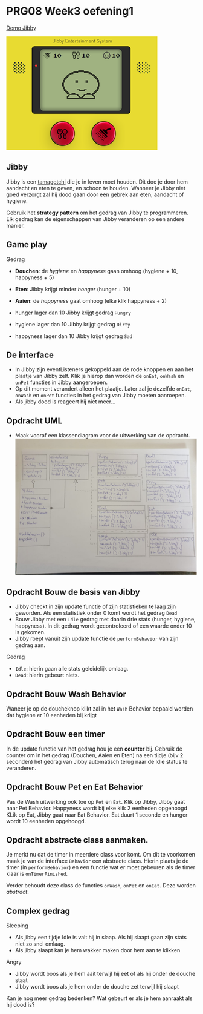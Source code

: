 # PRG08 Week3 oefening1


[Demo Jibby](https://hr-cmgt.github.io/PRG08-Jibby-completed/)

![Jibby](jibbyresult.png)

## Jibby

Jibby is een [tamagotchi](https://en.wikipedia.org/wiki/Tamagotchi) die je in leven moet houden. Dit doe je door hem aandacht en eten te geven, en schoon te houden. Wanneer je Jibby niet goed verzorgt zal hij dood gaan door een gebrek aan eten, aandacht of hygiene.

Gebruik het **strategy pattern** om het gedrag van Jibby te programmeren. Elk gedrag kan de eigenschappen van Jibby veranderen op een andere manier. 

## Game play

Gedrag
- **Douchen**: de *hygiene* en *happyness* gaan omhoog (hygiene + 10, happyness + 5)
- **Eten**: Jibby krijgt minder *honger* (hunger + 10)
- **Aaien**: de *happyness* gaat omhoog (elke klik happyness + 2)

- hunger lager dan 10 Jibby krijgt gedrag `Hungry`
- hygiene lager dan 10 Jibby krijgt gedrag `Dirty`
- happyness lager dan 10 Jibby krijgt gedrag `Sad`

## De interface

- In Jibby zijn eventListeners gekoppeld aan de rode knoppen en aan het plaatje van Jibby zelf. Klik je hierop dan worden de `onEat`, `onWash` en `onPet` functies in Jibby aangeroepen.
- Op dit moment verandert alleen het plaatje. Later zal je dezelfde `onEat`, `onWash` en `onPet` functies in het gedrag van Jibby moeten aanroepen.
- Als jibby dood is reageert hij niet meer...

## Opdracht UML
- Maak vooraf een klassendiagram voor de uitwerking van de opdracht. 
![alt text](jibby-uml.jpeg "UML")

## Opdracht Bouw de basis van Jibby

- Jibby checkt in zijn update functie of zijn statistieken te laag zijn geworden. Als een statistiek onder 0 komt wordt het gedrag `Dead`
- Bouw Jibby met een `Idle` gedrag met daarin drie stats (hunger, hygiene, happyness). In dit gedrag wordt gecontroleerd of een waarde onder 10 is gekomen. 
- Jibby roept vanuit zijn update functie de `performBehavior` van zijn gedrag aan.

Gedrag
- `Idle`: hierin gaan alle stats geleidelijk omlaag.
- `Dead`: hierin gebeurt niets.

## Opdracht Bouw Wash Behavior

Waneer je op de doucheknop klikt zal in het `Wash` Behavior bepaald worden dat hygiene er 10 eenheden bij krijgt

## Opdracht Bouw een timer

In de update functie van het gedrag hou je een **counter** bij. Gebruik de counter om in het gedrag (Douchen, Aaien en Eten) na een tijdje (bijv 2 seconden) het gedrag van Jibby automatisch terug naar de Idle status te veranderen.

## Opdracht Bouw Pet en Eat Behavior

Pas de Wash uitwerking ook toe op `Pet` en `Eat`.
Klik op Jibby, Jibby gaat naar Pet Behavior. Happyness wordt bij elke klik 2 eenheden opgehoogd
KLik op Eat, Jibby gaat naar Eat Behavior. Eat duurt 1 seconde en hunger wordt 10 eenheden opgehoogd. 

## Opdracht abstracte class aanmaken. 

Je merkt nu dat de timer in meerdere class voor komt. Om dit te voorkomen maak je van de interface `Behavior` een abstracte class. Hierin plaats je de timer (in `performBehavior`) en een functie wat er moet gebeuren als de timer klaar is `onTimerFinished`. 

Verder behoudt deze class de functies `onWash`, `onPet` en `onEat`. Deze worden *abstract*.

## Complex gedrag

Sleeping
- Als jibby een tijdje Idle is valt hij in slaap. Als hij slaapt gaan zijn stats niet zo snel omlaag.
- Als jibby slaapt kan je hem wakker maken door hem aan te klikken

Angry
- Jibby wordt boos als je hem aait terwijl hij eet of als hij onder de douche staat
- Jibby wordt boos als je hem onder de douche zet terwijl hij slaapt

Kan je nog meer gedrag bedenken? Wat gebeurt er als je hem aanraakt als hij dood is?


